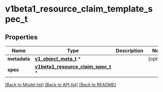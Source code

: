 # v1beta1_resource_claim_template_spec_t

## Properties
Name | Type | Description | Notes
------------ | ------------- | ------------- | -------------
**metadata** | [**v1_object_meta_t**](v1_object_meta.md) \* |  | [optional] 
**spec** | [**v1beta1_resource_claim_spec_t**](v1beta1_resource_claim_spec.md) \* |  | 

[[Back to Model list]](../README.md#documentation-for-models) [[Back to API list]](../README.md#documentation-for-api-endpoints) [[Back to README]](../README.md)


